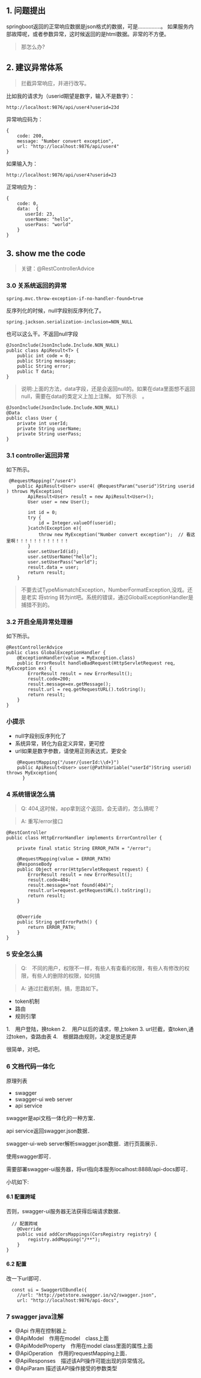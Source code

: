 ## 1. 问题提出
springboot返回的正常响应数据是json格式的数据，可是……………。
如果服务内部故障呢，或者参数异常，这时候返回的是html数据。非常的不方便。

> 那怎么办?

## 2. 建议异常体系
> 拦截异常响应，并进行改写。

比如我的请求为（userid期望是数字，输入不是数字）：

```
http://localhost:9876/api/user4?userid=23d
```

异常响应码为：

```
{
    code: 200,
    message: "Number convert exception",
    url: "http://localhost:9876/api/user4"
}
```

如果输入为：

```
http://localhost:9876/api/user4?userid=23
```
正常响应为：
```
{
    code: 0,
    data:  {
       userId: 23,
       userName: "hello",
       userPass: "world"
    }
}
```

## 3. show me the code

> 关键：@RestControllerAdvice

### 3.0 关系统返回的异常

```
spring.mvc.throw-exception-if-no-handler-found=true
```

反序列化的时候，null字段别反序列化了。
```
spring.jackson.serialization-inclusion=NON_NULL
```
也可以这么干。不返回null字段
```
@JsonInclude(JsonInclude.Include.NON_NULL)
public class ApiResult<T> {
    public int code = 0;
    public String message;
    public String error;
    public T data;
}
```

> 说明:上面的方法，data字段，还是会返回null的。如果在data里面想不返回null，需要在data的类定义上加上注解。
如下所示　。

```$xslt
@JsonInclude(JsonInclude.Include.NON_NULL)
@Data
public class User {
    private int userId;
    private String userName;
    private String userPass;
}
```


### 3.1 controller返回异常
如下所示。


```
 @RequestMapping("/user4")
    public ApiResult<User> user4( @RequestParam("userid")String userid ) throws MyException{
        ApiResult<User> result = new ApiResult<User>();
        User user = new User();

        int id = 0;
        try {
            id = Integer.valueOf(userid);
        }catch(Exception e){
            throw new MyException("Number convert exception");  // 看这里啊！！！！！！！！！！！！
        }
        user.setUserId(id);
        user.setUserName("hello");
        user.setUserPass("world");
        result.data = user;
        return result;
    }
```

> 不要去试TypeMismatchException，NumberFormatException,没戏。还是老实
将string 转为int吧。系统的错误，通过GlobalExceptionHandler是捕猎不到的。

### 3.2 开启全局异常处理器
如下所示。
```
@RestControllerAdvice
public class GlobalExceptionHandler {
    @ExceptionHandler(value = MyException.class)
    public ErrorResult handleBadRequest(HttpServletRequest req, MyException ex) {
        ErrorResult result = new ErrorResult();
        result.code=200;
        result.message=ex.getMessage();
        result.url = req.getRequestURL().toString();
        return result;
    }
}
```

### 小提示
- null字段别反序列化了
- 系统异常，转化为自定义异常，更可控
- url如果是数字参数，请使用正则表达式，更安全

>
```
    @RequestMapping("/user/{userId:\\d+}")
    public ApiResult<User> user(@PathVariable("userId")String userid) throws MyException{
      }
```

### 4 系统错误怎么搞
> Q: 404,这时候，app拿到这个返回，会无语的，怎么搞呢？


> A: 重写/error接口
```$xslt
@RestController
public class HttpErrorHandler implements ErrorController {

    private final static String ERROR_PATH = "/error";

    @RequestMapping(value = ERROR_PATH)
    @ResponseBody
    public Object error(HttpServletRequest request) {
        ErrorResult result = new ErrorResult();
        result.code=404;
        result.message="not found(404)";
        result.url=request.getRequestURL().toString();
        return result;
    }


    @Override
    public String getErrorPath() {
        return ERROR_PATH;
    }
}
```

### 5 安全怎么搞
> Q:　不同的用户，权限不一样，有些人有查看的权限，有些人有修改的权限，有些人的删除的权限，如何搞

> A: 通过拦截机制，搞，思路如下。

* token机制
* 路由
* 规则引擎

1.　用户登陆，换token
2.　用户以后的请求，带上token
3.  url拦截，查token,通过token，查路由表
4.　根据路由规则，决定是放还是弃

很简单，对吧。

### 6 文档代码一体化
原理列表
* swagger
* swagger-ui web server
* api service

swagger是api文档一体化的一种方案．

api service返回swagger.json数据．

swagger-ui-web server解析swagger.json数据．进行页面展示．




使用swagger即可．

需要部署swagger-ui服务器，将url指向本服务localhost:8888/api-docs即可．

小坑如下:
#### 6.1 配置跨域
否则，swagger-ui服务器无法获得后端请求数据．
```$xslt
  // 配置跨域
    @Override
    public void addCorsMappings(CorsRegistry registry) {
        registry.addMapping("/**");
    }
}
```

#### 6.2 配置
改一下url即可．
```
  const ui = SwaggerUIBundle({
    //url: "http://petstore.swagger.io/v2/swagger.json",
    url: "http://localhost:9876/api-docs",
```

### 7 swagger java注解
* @Api 作用在控制器上
* @ApiModel　作用在model　class上面
* @ApiModelProperty　作用在model class里面的属性上面
* @ApiOperation　作用的requestMapping上面．
* @ApiResponses　描述该API操作可能出现的异常情况。
* @ApiParam 描述该API操作接受的参数类型
